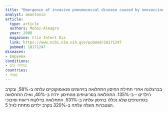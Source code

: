 ```yaml
---
title: "Emergence of invasive pneumococcal disease caused by nonvaccine serotypes in the era of 7-valent conjugate vaccine"
analyst: amantonio
article:
  type: article
  authors: Muñoz-Almagro
  year: 2008
  magazine: Clin Infect Dis
  link: https://www.ncbi.nlm.nih.gov/pubmed/18171247
  pubmed: 18171247
diseases:
- Empyema
conditions:
- שחלוף זנים
countries:
- ספרד
---
```


בברצלונה אחרי תחילת החיסון התחלואה בזיהומים פנאומוקוקיים עלתה ב-58%, ובקרב הילדים – ב-135%.
התחלואה בסרוטיפים מהחיסון ירדה ב-40%, ואילו התחלואה בסרוטיפים שלא נכללו בחיסון עלתה ב-531%.
התחלואה בדלקות ריאות וסיבוכי הצטברות מוגלה עלתה ב-320% בקרב ילדים מתחת לגיל 5.
